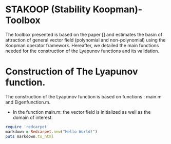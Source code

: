 # STAKOOP (Stability Koopman)-Toolbox
The toolbox presented is based on the paper [] and estimates the basin of attraction of general vector field (polynomial and non-polynomial) using the Koopman operator framework. Hereafter, we detailed the main functions needed for the construction of the Lyapunov functions and its validation. 

# Construction of The Lyapunov function. 
The construction of the Lyapunov function is based on functions : main.m and Eigenfunction.m. 
- In the function main.m: the vector field is initialized as well as the domain of interest. 
```ruby
require 'redcarpet'
markdown = Redcarpet.new("Hello World!")
puts markdown.to_html
```
